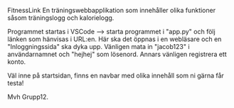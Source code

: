 FitnessLink
En träningswebbapplikation som innehåller olika funktioner såsom träningslogg och kalorielogg.

Programmet startas i VSCode --> starta programmet i "app.py" och följ länken som hänvisas i URL:en. Här ska det öppnas i en webläsare och en "Inloggningssida" ska dyka upp. Vänligen mata in "jacob123" i användarnamnet och "hejhej" som lösenord. Annars vänligen registrera ett konto.

Väl inne på startsidan, finns en navbar med olika innehåll som ni gärna får testa!

Mvh Grupp12.
